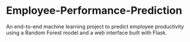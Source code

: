 # Employee-Performance-Prediction
An end-to-end machine learning project to predict employee productivity using a Random Forest model and a web interface built with Flask.
